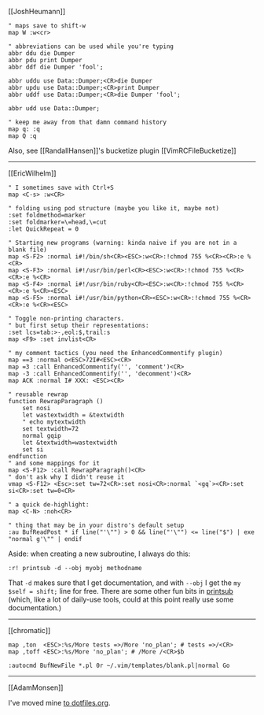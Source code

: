 [[JoshHeumann]]

    " maps save to shift-w
    map W :w<cr>

    " abbreviations can be used while you're typing
    abbr ddu die Dumper 
    abbr pdu print Dumper
    abbr ddf die Dumper 'fool';

    abbr uddu use Data::Dumper;<CR>die Dumper
    abbr updu use Data::Dumper;<CR>print Dumper
    abbr uddf use Data::Dumper;<CR>die Dumper 'fool';

    abbr udd use Data::Dumper;

    " keep me away from that damn command history
    map q: :q
    map Q :q

Also, see [[RandallHansen]]'s bucketize plugin [[VimRCFileBucketize]]

---

[[EricWilhelm]]

    " I sometimes save with Ctrl+S
    map <C-s> :w<CR>

    " folding using pod structure (maybe you like it, maybe not)
    :set foldmethod=marker
    :set foldmarker=\=head,\=cut
    :let QuickRepeat = 0

    " Starting new programs (warning: kinda naive if you are not in a blank file)
    map <S-F2> :normal i#!/bin/sh<CR><ESC>:w<CR>:!chmod 755 %<CR><CR>:e %<CR>
    map <S-F3> :normal i#!/usr/bin/perl<CR><ESC>:w<CR>:!chmod 755 %<CR><CR>:e %<CR>
    map <S-F4> :normal i#!/usr/bin/ruby<CR><ESC>:w<CR>:!chmod 755 %<CR><CR>:e %<CR><ESC>
    map <S-F5> :normal i#!/usr/bin/python<CR><ESC>:w<CR>:!chmod 755 %<CR><CR>:e %<CR><ESC>

    " Toggle non-printing characters.
    " but first setup their representations:
    :set lcs=tab:>-,eol:$,trail:s
    map <F9> :set invlist<CR>

    " my comment tactics (you need the EnhancedCommentify plugin)
    map ==3 :normal o<ESC>72I#<ESC><CR>
    map =3 :call EnhancedCommentify('', 'comment')<CR>
    map -3 :call EnhancedCommentify('', 'decomment')<CR>
    map ACK :normal I# XXX: <ESC><CR>

    " reusable rewrap
    function RewrapParagraph ()
        set nosi
        let wastextwidth = &textwidth
        " echo mytextwidth
        set textwidth=72
        normal gqip
        let &textwidth=wastextwidth
        set si
    endfunction
    " and some mappings for it
    map <S-F12> :call RewrapParagraph()<CR>
    " don't ask why I didn't reuse it
    vmap <S-F12> <Esc>:set tw=72<CR>:set nosi<CR>:normal `<gq`><CR>:set si<CR>:set tw=0<CR>

    " a quick de-highlight:
    map <C-N> :noh<CR>

    " thing that may be in your distro's default setup
    :au BufReadPost * if line("'\"") > 0 && line("'\"") <= line("$") | exe "normal g'\"" | endif

Aside:  when creating a new subroutine, I always do this:

    :r! printsub -d --obj myobj methodname

That `-d` makes sure that I get documentation, and with `--obj` I get the `my $self = shift;` line for free.  There are some other fun bits in [printsub](http://scratchcomputing.com/tmp/printsub) (which, like a lot of daily-use tools, could at this point really use some documentation.)

---

[[chromatic]]

    map ,ton  <ESC>:%s/More tests =>/More 'no_plan'; # tests =>/<CR>
    map ,toff <ESC>:%s/More 'no_plan'; # /More /<CR>$b

    :autocmd BufNewFile *.pl 0r ~/.vim/templates/blank.pl|normal Go

---

[[AdamMonsen]]

I've moved mine [to dotfiles.org](http://dotfiles.org/~meonkeys/.vimrc).
